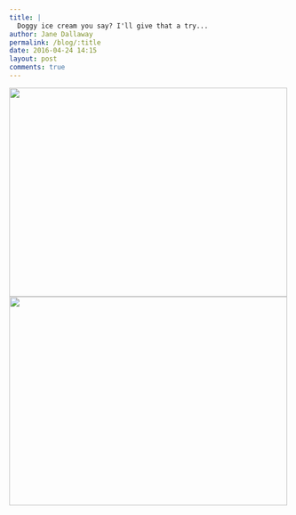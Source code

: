 ```yaml
---
title: |
  Doggy ice cream you say? I'll give that a try...
author: Jane Dallaway
permalink: /blog/:title
date: 2016-04-24 14:15
layout: post
comments: true
---
```


<div><a href="//static.skitters.dallaway.com/tp_IMG_7991.JPG"><img src="//static.skitters.dallaway.com/tp_thumb_IMG_7991.JPG" width="500" height="375"/></a></div><div><a href="//static.skitters.dallaway.com/tp_IMG_7995.JPG"><img src="//static.skitters.dallaway.com/tp_thumb_IMG_7995.JPG" width="500" height="375"/></a></div>



 


 


  


  

      
